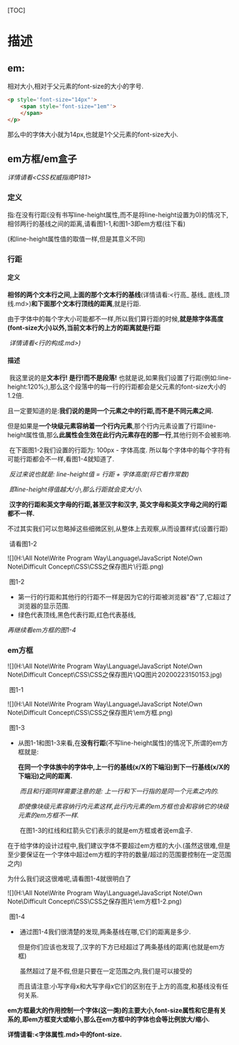 [TOC]



# 描述

## em:

相对大小,相对于父元素的font-size的大小的字号.

```html
<p style='font-size="14px"'>
    <span style='font-size="1em"'>
    </span>
</p>
```

那么<span>中的字体大小就为14px,也就是1个父元素的font-size大小.

## em方框/em盒子

*详情请看<CSS权威指南P181>*

### 定义

指:在没有行距(没有书写line-height属性,而不是将line-height设置为0)的情况下,相邻两行的基线之间的距离,请看图1-1,和图1-3即em方框(往下看)

(和line-height属性值的取值一样,但是其意义不同)

### 行距

#### 定义

**相邻的两个文本行之间,上面的那个文本行的基线**(详情请看:<行高_ 基线_ 底线_顶线.md>)**和下面那个文本行顶线的距离**,就是行距.

​	由于字体中的每个字大小可能都不一样,所以我们算行距的时候,**就是除字体高度(font-size大小)以外,当前文本行的上方的距离就是行距**

​		*详情请看<行的构成.md>)*

#### 描述

​	我这里说的是**文本行! 是行!而不是段落!** 也就是说,如果我们设置了行距(例如:line-height:120%;),那么这个段落中的每一行的行距都会是父元素的font-size大小的1.2倍.

​		且一定要知道的是:**我们说的是同一个元素之中的行距,而不是不同元素之间.**

​		但是如果是**一个块级元素容纳着一个行内元素**,那个行内元素设置了行距line-height属性值,那么**此属性会生效在此行内元素存在的那一行**,其他行则不会被影响.

​	在下面图1-2我们设置的行距为: 100px - 字体高度. 所以每个字体中的每个字符有可能行距都会不一样,看图1-4就知道了.

​		*反过来说也就是: line-height值 = 行距 + 字体高度(将它看作常数)*

​		*即line-height得值越大/小,那么行距就会变大/小.*

​	**汉字的行距和英文字母的行距,甚至汉字和汉字, 英文字母和英文字母之间的行距都不一样.**

​	不过其实我们可以忽略掉这些细微区别,从整体上去观察,从而设置样式(设置行距)

​	请看图1-2

![](H:\All Note\Write Program Way\Language\JavaScript Note\Own Note\Difficult Concept\CSS\CSS之保存图片\行距.png)

​																图1-2

- 第一行的行距和其他行的行距不一样是因为它的行距被浏览器"吞"了,它超过了浏览器的显示范围.
- 绿色代表顶线,黑色代表行距,红色代表基线, 

*再继续看em方框的图1-4*

### em方框

![](H:\All Note\Write Program Way\Language\JavaScript Note\Own Note\Difficult Concept\CSS\CSS之保存图片\QQ图片20200223150153.jpg)

​																		图1-1

![](H:\All Note\Write Program Way\Language\JavaScript Note\Own Note\Difficult Concept\CSS\CSS之保存图片\em方框.png)

​																		图1-3

- ​    从图1-1和图1-3来看,在**没有行距**(不写line-height属性)的情况下,所谓的em方框就是:

  ​		**在同一个字体族中的字体中,上一行的基线(x/X的下端沿)到下一行基线(x/X的下端沿)之间的距离.**

  ​		*而且和行距同样需要注意的是: 上一行和下一行指的是同一个元素之内的.*

  ​		*即使像块级元素容纳行内元素这样,此行内元素的em方框也会和容纳它的块级元素的em方框不一样.*

  ​	在图1-3的红线和红箭头它们表示的就是em方框或者说em盒子.

在于给字体的设计过程中,我们建议字体不要超过em方框的大小.(虽然这很难,但是至少要保证在一个字体中超过em方框的字符的数量/超过的范围要控制在一定范围之内)

为什么我们说这很难呢,请看图1-4就很明白了

![](H:\All Note\Write Program Way\Language\JavaScript Note\Own Note\Difficult Concept\CSS\CSS之保存图片\em方框1-2.png)

​																		图1-4

- ​    通过图1-4我们很清楚的发现,两条基线在哪,它们的距离是多少.

  ​    但是你们应该也发现了,汉字的下方已经超过了两条基线的距离(也就是em方框)

  ​	虽然超过了是不假,但是只要在一定范围之内,我们是可以接受的

  ​	而且请注意:小写字母x和大写字母x它们的区别在于上方的高度,和基线没有任何关系.

**em方框最大的作用控制一个字体(这一类)的主要大小,font-size属性和它是有关系的,即em方框变大或缩小,那么在em方框中的字体也会等比例放大/缩小.**

**详情请看:<字体属性.md>中的font-size.**